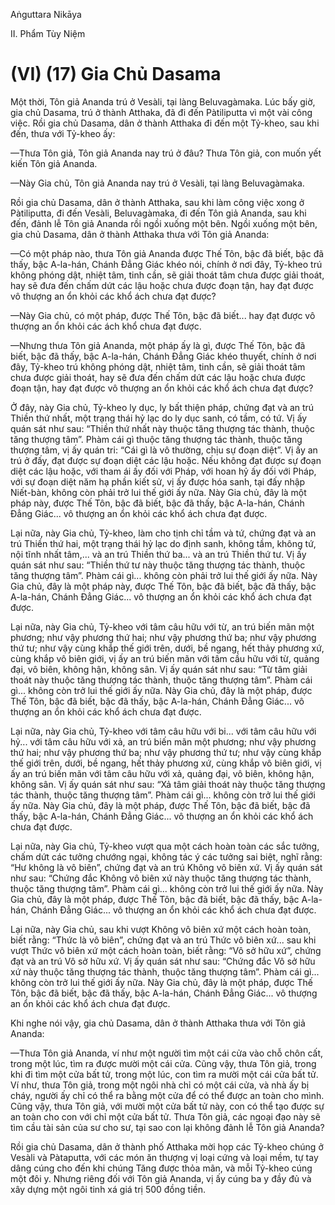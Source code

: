 Aṅguttara Nikāya

II. Phẩm Tùy Niệm

# (VI) (17) Gia Chủ Dasama

Một thời, Tôn giả Ananda trú ở Vesàli, tại làng Beluvagàmaka. Lúc bấy giờ, gia chủ Dasama, trú ở thành Atthaka, đã đi đến Pàtiliputta vì một vài công việc. Rồi gia chủ Dasama, dân ở thành Atthaka đi đến một Tỷ-kheo, sau khi đến, thưa với Tỷ-kheo ấy:

—Thưa Tôn giả, Tôn giả Ananda nay trú ở đâu? Thưa Tôn giả, con muốn yết kiến Tôn giả Ananda.

—Này Gia chủ, Tôn giả Ananda nay trú ở Vesàli, tại làng Beluvagàmaka.

Rồi gia chủ Dasama, dân ở thành Atthaka, sau khi làm công việc xong ở Pàtiliputta, đi đến Vesàli, Beluvagàmaka, đi đến Tôn giả Ananda, sau khi đến, đảnh lễ Tôn giả Ananda rồi ngồi xuống một bên. Ngồi xuống một bên, gia chủ Dasama, dân ở thành Atthaka thưa với Tôn giả Ananda:

—Có một pháp nào, thưa Tôn giả Ananda được Thế Tôn, bậc đã biết, bậc đã thấy, bậc A-la-hán, Chánh Ðẳng Giác khéo nói, chính ở nơi đây, Tỷ-kheo trú không phóng dật, nhiệt tâm, tinh cần, sẽ giải thoát tâm chưa được giải thoát, hay sẽ đưa đến chấm dứt các lậu hoặc chưa được đoạn tận, hay đạt được vô thượng an ổn khỏi các khổ ách chưa đạt được?

—Này Gia chủ, có một pháp, được Thế Tôn, bậc đã biết... hay đạt được vô thượng an ổn khỏi các ách khổ chưa đạt được.

—Nhưng thưa Tôn giả Ananda, một pháp ấy là gì, được Thế Tôn, bậc đã biết, bậc đã thấy, bậc A-la-hán, Chánh Ðẳng Giác khéo thuyết, chính ở nơi đây, Tỷ-kheo trú không phóng dật, nhiệt tâm, tinh cần, sẽ giải thoát tâm chưa được giải thoát, hay sẽ đưa đến chấm dứt các lậu hoặc chưa được đoạn tận, hay đạt được vô thượng an ổn khỏi các khổ ách chưa đạt được?

Ở đây, này Gia chủ, Tỷ-kheo ly dục, ly bất thiện pháp, chứng đạt và an trú Thiền thứ nhất, một trạng thái hỷ lạc do ly dục sanh, có tầm, có tứ. Vị ấy quán sát như sau: “Thiền thứ nhất này thuộc tăng thượng tác thành, thuộc tăng thượng tâm”. Phàm cái gì thuộc tăng thượng tác thành, thuộc tăng thượng tâm, vị ấy quán tri: “Cái gì là vô thường, chịu sự đoạn diệt”. Vị ấy an trú ở đấy, đạt được sự đoạn diệt các lậu hoặc. Nếu không đạt được sự đoạn diệt các lậu hoặc, với tham ái ấy đối với Pháp, với hoan hỷ ấy đối với Pháp, với sự đoạn diệt năm hạ phần kiết sử, vị ấy được hóa sanh, tại đấy nhập Niết-bàn, không còn phải trở lui thế giới ấy nữa. Này Gia chủ, đây là một pháp này, được Thế Tôn, bậc đã biết, bậc đã thấy, bậc A-la-hán, Chánh Ðẳng Giác... vô thượng an ổn khỏi các khổ ách chưa đạt được.

Lại nữa, này Gia chủ, Tỷ-kheo, làm cho tịnh chỉ tầm và tứ, chứng đạt và an trú Thiền thứ hai, một trạng thái hỷ lạc do định sanh, không tầm, không tứ, nội tĩnh nhất tâm,... và an trú Thiền thứ ba... và an trú Thiền thứ tư. Vị ấy quán sát như sau: “Thiền thứ tư này thuộc tăng thượng tác thành, thuộc tăng thượng tâm”. Phàm cái gì... không còn phải trở lui thế giới ấy nữa. Này Gia chủ, đây là một pháp này, được Thế Tôn, bậc đã biết, bậc đã thấy, bậc A-la-hán, Chánh Ðẳng Giác... vô thượng an ổn khỏi các khổ ách chưa đạt được.

Lại nữa, này Gia chủ, Tỷ-kheo với tâm câu hữu với từ, an trú biến mãn một phương; như vậy phương thứ hai; như vậy phương thứ ba; như vậy phương thứ tư; như vậy cùng khắp thế giới trên, dưới, bề ngang, hết thảy phương xứ, cùng khắp vô biên giới, vị ấy an trú biến mãn với tâm cầu hữu với từ, quảng đại, vô biên, không hận, không sân. Vị ấy quán sát như sau: “Từ tâm giải thoát này thuộc tăng thượng tác thành, thuộc tăng thượng tâm”. Phàm cái gì... không còn trở lui thế giới ấy nữa. Này Gia chủ, đây là một pháp, được Thế Tôn, bậc đã biết, bậc đã thấy, bậc A-la-hán, Chánh Ðẳng Giác... vô thượng an ổn khỏi các khổ ách chưa đạt được.

Lại nữa, này Gia chủ, Tỷ-kheo với tâm câu hữu với bi... với tâm câu hữu với hỷ... với tâm câu hữu với xả, an trú biến mãn một phương; như vậy phương thứ hai; như vậy phương thứ ba; như vậy phương thứ tư; như vậy cùng khắp thế giới trên, dưới, bề ngang, hết thảy phương xứ, cùng khắp vô biên giới, vị ấy an trú biến mãn với tâm câu hữu với xả, quảng đại, vô biên, không hận, không sân. Vị ấy quán sát như sau: “Xả tâm giải thoát này thuộc tăng thượng tác thành, thuộc tăng thượng tâm”. Phàm cái gì... không còn trở lui thế giới ấy nữa. Này Gia chủ, đây là một pháp, được Thế Tôn, bậc đã biết, bậc đã thấy, bậc A-la-hán, Chánh Ðẳng Giác... vô thượng an ổn khỏi các khổ ách chưa đạt được.

Lại nữa, này Gia chủ, Tỷ-kheo vượt qua một cách hoàn toàn các sắc tưởng, chấm dứt các tưởng chướng ngại, không tác ý các tưởng sai biệt, nghĩ rằng: “Hư không là vô biên”, chứng đạt và an trú Không vô biên xứ. Vị ấy quán sát như sau: “Chứng đắc Không vô biên xứ này thuộc tăng thượng tác thành, thuộc tăng thượng tâm”. Phàm cái gì... không còn trở lui thế giới ấy nữa. Này Gia chủ, đây là một pháp, được Thế Tôn, bậc đã biết, bậc đã thấy, bậc A-la-hán, Chánh Ðẳng Giác... vô thượng an ổn khỏi các khổ ách chưa đạt được.

Lại nữa, này Gia chủ, sau khi vượt Không vô biên xứ một cách hoàn toàn, biết rằng: “Thức là vô biên”, chứng đạt và an trú Thức vô biên xứ... sau khi vượt Thức vô biên xứ một cách hoàn toàn, biết rằng: “Vô sở hữu xứ”, chứng đạt và an trú Vô sở hữu xứ. Vị ấy quán sát như sau: “Chứng đắc Vô sở hữu xứ này thuộc tăng thượng tác thành, thuộc tăng thượng tâm”. Phàm cái gì... không còn trở lui thế giới ấy nữa. Này Gia chủ, đây là một pháp, được Thế Tôn, bậc đã biết, bậc đã thấy, bậc A-la-hán, Chánh Ðẳng Giác... vô thượng an ổn khỏi các khổ ách chưa đạt được.

Khi nghe nói vậy, gia chủ Dasama, dân ở thành Atthaka thưa với Tôn giả Ananda:

—Thưa Tôn giả Ananda, ví như một người tìm một cái cửa vào chỗ chôn cất, trong một lúc, tìm ra được mười một cái cửa. Cũng vậy, thưa Tôn giả, trong khi đi tìm một cửa bất tử, trong một lúc, con tìm ra mười một cái cửa bất tử. Ví như, thưa Tôn giả, trong một ngôi nhà chỉ có một cái cửa, và nhà ấy bị cháy, người ấy chỉ có thể ra bằng một cửa để có thể được an toàn cho mình. Cũng vậy, thưa Tôn giả, với mười một cửa bất tử này, con có thể tạo được sự an toàn cho con với chỉ một cửa bất tử. Thưa Tôn giả, các ngoại đạo này sẽ tìm cầu tài sản của sư cho sư, tại sao con lại không đảnh lễ Tôn giả Ananda?

Rồi gia chủ Dasama, dân ở thành phố Atthaka mời họp các Tỷ-kheo chúng ở Vesàli và Pàtaputta, với các món ăn thượng vị loại cứng và loại mềm, tự tay dâng cúng cho đến khi chúng Tăng được thỏa mãn, và mỗi Tỷ-kheo cúng một đôi y. Nhưng riêng đối với Tôn giả Ananda, vị ấy cúng ba y đầy đủ và xây dựng một ngôi tinh xá giá trị 500 đồng tiền.

